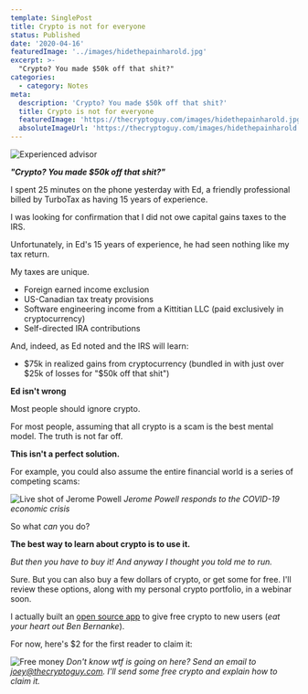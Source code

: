 ```yaml
---
template: SinglePost
title: Crypto is not for everyone
status: Published
date: '2020-04-16'
featuredImage: '../images/hidethepainharold.jpg'
excerpt: >-
  "Crypto? You made $50k off that shit?"
categories:
  - category: Notes
meta:
  description: 'Crypto? You made $50k off that shit?'
  title: Crypto is not for everyone
  featuredImage: 'https://thecryptoguy.com/images/hidethepainharold.jpg'
  absoluteImageUrl: 'https://thecryptoguy.com/images/hidethepainharold.jpg'
---
```


![Experienced advisor](./images/hidethepainharold.jpg)

**_"Crypto? You made \$50k off that shit?"_**

I spent 25 minutes on the phone yesterday with Ed, a friendly professional billed by TurboTax as having 15 years of experience.

I was looking for confirmation that I did not owe capital gains taxes to the IRS.

Unfortunately, in Ed's 15 years of experience, he had seen nothing like my tax return.

My taxes are unique.

- Foreign earned income exclusion
- US-Canadian tax treaty provisions
- Software engineering income from a Kittitian LLC (paid exclusively in cryptocurrency)
- Self-directed IRA contributions

And, indeed, as Ed noted and the IRS will learn:

- $75k in realized gains from cryptocurrency (bundled in with just over $25k of losses for "\$50k off that shit")

**Ed isn't wrong**

Most people should ignore crypto.

For most people, assuming that all crypto is a scam is the best mental model. The truth is not far off.

**This isn't a perfect solution.**

For example, you could also assume the entire financial world is a series of competing scams:

![Live shot of Jerome Powell](./images/thefed.png)
_Jerome Powell responds to the COVID-19 economic crisis_

So what _can_ you do?

**The best way to learn about crypto is to use it.**

_But then you have to buy it! And anyway I thought you told me to run._

Sure. But you can also buy a few dollars of crypto, or get some for free. I'll review these options, along with my personal crypto portfolio, in a webinar soon.

I actually built an <a href="https://gifts.bitcoin.com/" target="_blank" rel="nofollow">open source app</a> to give free crypto to new users (_eat your heart out Ben Bernanke_).

For now, here's \$2 for the first reader to claim it:

![Free money](./images/BCH_Gift_2USD_dzjr.jpg)
_Don't know wtf is going on here? Send an email to joey@thecryptoguy.com. I'll send some free crypto and explain how to claim it._
